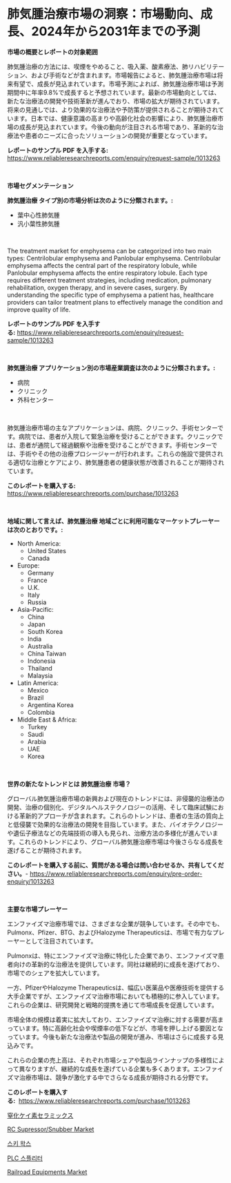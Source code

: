 <p><h1>肺気腫治療市場の洞察：市場動向、成長、2024年から2031年までの予測</h1></p><p><strong>市場の概要とレポートの対象範囲</strong></p>
<p><p>肺気腫治療の方法には、喫煙をやめること、吸入薬、酸素療法、肺リハビリテーション、および手術などが含まれます。市場報告によると、肺気腫治療市場は将来有望で、成長が見込まれています。市場予測によれば、肺気腫治療市場は予測期間中に年率9.8%で成長すると予想されています。最新の市場動向としては、新たな治療法の開発や技術革新が進んでおり、市場の拡大が期待されています。将来の見通しでは、より効果的な治療法や予防策が提供されることが期待されています。日本では、健康意識の高まりや高齢化社会の影響により、肺気腫治療市場の成長が見込まれています。今後の動向が注目される市場であり、革新的な治療法や患者のニーズに合ったソリューションの開発が重要となっています。</p></p>
<p><strong>レポートのサンプル PDF を入手する:</strong> <a href="https://www.reliableresearchreports.com/enquiry/request-sample/1013263">https://www.reliableresearchreports.com/enquiry/request-sample/1013263</a></p>
<p>&nbsp;</p>
<p><strong>市場セグメンテーション</strong></p>
<p><strong>肺気腫治療 タイプ別の市場分析は次のように分類されます。:</strong></p>
<p><ul><li>葉中心性肺気腫</li><li>汎小葉性肺気腫</li></ul></p>
<p>&nbsp;</p>
<p><p>The treatment market for emphysema can be categorized into two main types: Centrilobular emphysema and Panlobular emphysema. Centrilobular emphysema affects the central part of the respiratory lobule, while Panlobular emphysema affects the entire respiratory lobule. Each type requires different treatment strategies, including medication, pulmonary rehabilitation, oxygen therapy, and in severe cases, surgery. By understanding the specific type of emphysema a patient has, healthcare providers can tailor treatment plans to effectively manage the condition and improve quality of life.</p></p>
<p><strong>レポートのサンプル PDF を入手する:</strong>&nbsp;<a href="https://www.reliableresearchreports.com/enquiry/request-sample/1013263">https://www.reliableresearchreports.com/enquiry/request-sample/1013263</a></p>
<p>&nbsp;</p>
<p><strong> 肺気腫治療 アプリケーション別の市場産業調査は次のように分類されます。:</strong></p>
<p><ul><li>病院</li><li>クリニック</li><li>外科センター</li></ul></p>
<p>&nbsp;</p>
<p><p>肺気腫治療市場の主なアプリケーションは、病院、クリニック、手術センターです。病院では、患者が入院して緊急治療を受けることができます。クリニックでは、患者が通院して経過観察や治療を受けることができます。手術センターでは、手術やその他の治療プロシージャーが行われます。これらの施設で提供される適切な治療とケアにより、肺気腫患者の健康状態が改善されることが期待されています。</p></p>
<p><strong>このレポートを購入する:</strong>&nbsp; <a href="https://www.reliableresearchreports.com/purchase/1013263">https://www.reliableresearchreports.com/purchase/1013263</a></p>
<p>&nbsp;</p>
<p><strong>地域に関して言えば、肺気腫治療 地域ごとに利用可能なマーケットプレーヤーは次のとおりです。:</strong></p>
<p><ul>
    <li>
        North America:
        <ul>
            <li>United States</li>
            <li>Canada</li>
        </ul>
    </li>
    <li>
        Europe:
        <ul>
            <li>Germany</li>
            <li>France</li>
            <li>U.K.</li>
            <li>Italy</li>
            <li>Russia</li>
        </ul>
    </li>
    <li>
        Asia-Pacific:
        <ul>
            <li>China</li>
            <li>Japan</li>
            <li>South Korea</li>
            <li>India</li>
            <li>Australia</li>
            <li>China Taiwan</li>
            <li>Indonesia</li>
            <li>Thailand</li>
            <li>Malaysia</li>
        </ul>
    </li>
    <li>
        Latin America:
        <ul>
            <li>Mexico</li>
            <li>Brazil</li>
            <li>Argentina Korea</li>
            <li>Colombia</li>
        </ul>
    </li>
    <li>
        Middle East & Africa:
        <ul>
            <li>Turkey</li>
            <li>Saudi</li>
            <li>Arabia</li>
            <li>UAE</li>
            <li>Korea</li>
        </ul>
    </li>
    </ul></p>
<p>&nbsp;</p>
<p><strong>世界の新たなトレンドとは 肺気腫治療 市場？</strong></p>
<p><p>グローバル肺気腫治療市場の新興および現在のトレンドには、非侵襲的治療法の開発、治療の個別化、デジタルヘルステクノロジーの活用、そして臨床試験における革新的アプローチが含まれます。これらのトレンドは、患者の生活の質向上と低侵襲で効果的な治療法の開発を目指しています。また、バイオテクノロジーや遺伝子療法などの先端技術の導入も見られ、治療方法の多様化が進んでいます。これらのトレンドにより、グローバル肺気腫治療市場は今後さらなる成長を遂げることが期待されます。</p></p>
<p><strong>このレポートを購入する前に、質問がある場合は問い合わせるか、共有してください。</strong>- <a href="https://www.reliableresearchreports.com/enquiry/pre-order-enquiry/1013263">https://www.reliableresearchreports.com/enquiry/pre-order-enquiry/1013263</a></p>
<p>&nbsp;</p>
<p><strong>主要な市場プレーヤー</strong></p>
<p><p>エンファイズマ治療市場では、さまざまな企業が競争しています。その中でも、Pulmonx、Pfizer、BTG、およびHalozyme Therapeuticsは、市場で有力なプレーヤーとして注目されています。</p><p>Pulmonxは、特にエンファイズマ治療に特化した企業であり、エンファイズマ患者向けの革新的な治療法を提供しています。同社は継続的に成長を遂げており、市場でのシェアを拡大しています。</p><p>一方、PfizerやHalozyme Therapeuticsは、幅広い医薬品や医療技術を提供する大手企業ですが、エンファイズマ治療市場においても積極的に参入しています。これらの企業は、研究開発と戦略的提携を通じて市場成長を促進しています。</p><p>市場全体の規模は着実に拡大しており、エンファイズマ治療に対する需要が高まっています。特に高齢化社会や喫煙率の低下などが、市場を押し上げる要因となっています。今後も新たな治療法や製品の開発が進み、市場はさらに成長する見込みです。</p><p>これらの企業の売上高は、それぞれ市場シェアや製品ラインナップの多様性によって異なりますが、継続的な成長を遂げている企業も多くあります。エンファイズマ治療市場は、競争が激化する中でさらなる成長が期待される分野です。</p></p>
<p><strong>このレポートを購入する:</strong>&nbsp;&nbsp;<a href="https://www.reliableresearchreports.com/purchase/1013263">https://www.reliableresearchreports.com/purchase/1013263</a></p>
<p><p><a href="https://medium.com/@rodhoppe07/%E3%82%B7%E3%83%AA%E3%82%B3%E3%83%B3%E7%AA%92%E5%8C%96%E7%89%A9%E3%82%BB%E3%83%A9%E3%83%9F%E3%83%83%E3%82%AF%E3%82%B9%E3%81%AE%E5%B8%82%E5%A0%B4%E5%88%86%E6%9E%90%E3%81%A82024%E5%B9%B4%E3%81%8B%E3%82%892031%E5%B9%B4%E3%81%BE%E3%81%A7%E3%81%AE%E3%82%B5%E3%82%A4%E3%82%BA%E4%BA%88%E6%B8%AC-3b072ace3fc2">窒化ケイ素セラミックス</a></p><p><a href="https://issuu.com/reportprime-2/docs/rc-supressorsnubber-market-size-2030.pptx">RC Supressor/Snubber Market</a></p><p><a href="https://medium.com/@felipegrrady654556/%EC%8A%A4%ED%82%A4-%EC%99%81%EC%8A%A4-%EC%8B%9C%EC%9E%A5-%EB%B6%84%EC%84%9D-%EC%97%B0%ED%8F%89%EA%B7%A0-%EC%84%B1%EC%9E%A5%EB%A5%A0-cagr-%EC%8B%9C%EC%9E%A5-%EC%84%B8%EB%B6%84%ED%99%94-%EB%B0%8F-%EA%B8%80%EB%A1%9C%EB%B2%8C-%EC%82%B0%EC%97%85-%EA%B0%9C%EC%9A%94-fedcdfeaa749">스키 왁스</a></p><p><a href="https://medium.com/@trevorkruvalis5678/plc-%EB%B6%84%EB%A6%AC%EA%B8%B0-%EC%8B%9C%EC%9E%A5%EC%9D%80-%EC%8B%9C%EC%9E%A5-%EC%A0%90%EC%9C%A0%EC%9C%A8-%EA%B7%9C%EB%AA%A8-%EB%B0%8F-2031%EB%85%84%EA%B9%8C%EC%A7%80-%EC%98%88%EC%B8%A1%EB%90%9C-%EC%98%88%EC%B8%A1%EC%97%90-%EC%B4%88%EC%A0%90%EC%9D%84-%EB%A7%9E%EC%B6%A5%EB%8B%88%EB%8B%A4-013ff1b4f89b">PLC 스플리터</a></p><p><a href="https://issuu.com/reportprime-2/docs/railroad-equipments-market-size-2030.pptx">Railroad Equipments Market</a></p></p>